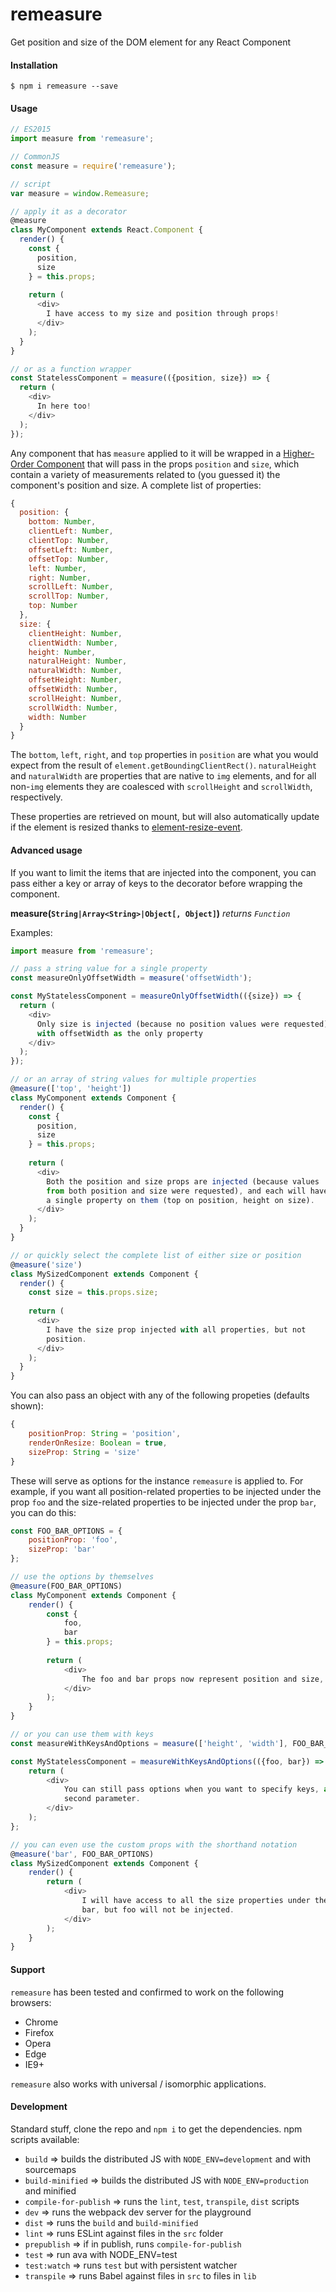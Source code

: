 # remeasure

Get position and size of the DOM element for any React Component

#### Installation

```
$ npm i remeasure --save
```

#### Usage

```javascript
// ES2015
import measure from 'remeasure';

// CommonJS
const measure = require('remeasure');

// script
var measure = window.Remeasure;

// apply it as a decorator
@measure
class MyComponent extends React.Component {
  render() {
    const {
      position,
      size
    } = this.props;
  
    return (
      <div>
        I have access to my size and position through props!
      </div>
    );
  }
}

// or as a function wrapper
const StatelessComponent = measure(({position, size}) => {
  return (
    <div>
      In here too!
    </div>
  );
});
```

Any component that has `measure` applied to it will be wrapped in a [Higher-Order Component](https://medium.com/@dan_abramov/mixins-are-dead-long-live-higher-order-components-94a0d2f9e750#.k0th02ffm) that will pass in the props `position` and `size`, which contain a variety of measurements related to (you guessed it) the component's position and size. A complete list of properties:
  
```javascript
{
  position: {
    bottom: Number,
    clientLeft: Number,
    clientTop: Number,
    offsetLeft: Number,
    offsetTop: Number,
    left: Number,
    right: Number,
    scrollLeft: Number,
    scrollTop: Number,
    top: Number
  },
  size: {
    clientHeight: Number,
    clientWidth: Number,
    height: Number,
    naturalHeight: Number,
    naturalWidth: Number,
    offsetHeight: Number,
    offsetWidth: Number,
    scrollHeight: Number,
    scrollWidth: Number,
    width: Number
  }
}
```
  
The `bottom`, `left`, `right`, and `top` properties in `position` are what you would expect from the result of `element.getBoundingClientRect()`. `naturalHeight` and `naturalWidth` are properties that are native to `img` elements, and for all non-`img` elements they are coalesced with `scrollHeight` and `scrollWidth`, respectively.

These properties are retrieved on mount, but will also automatically update if the element is resized thanks to [element-resize-event](https://github.com/KyleAMathews/element-resize-event).

#### Advanced usage

If you want to limit the items that are injected into the component, you can pass either a key or array of keys to the decorator before wrapping the component.

**measure(`String|Array<String>|Object[, Object]`)** *returns `Function`*

Examples:

```javascript
import measure from 'remeasure';

// pass a string value for a single property
const measureOnlyOffsetWidth = measure('offsetWidth');

const MyStatelessComponent = measureOnlyOffsetWidth(({size}) => {
  return (
    <div>
      Only size is injected (because no position values were requested), 
      with offsetWidth as the only property
    </div>
  );
});

// or an array of string values for multiple properties
@measure(['top', 'height'])
class MyComponent extends Component {
  render() {
    const {
      position,
      size
    } = this.props;
  
    return (
      <div>
        Both the position and size props are injected (because values
        from both position and size were requested), and each will have
        a single property on them (top on position, height on size).
      </div>
    );
  }
}

// or quickly select the complete list of either size or position
@measure('size')
class MySizedComponent extends Component {
  render() {
    const size = this.props.size;
  
    return (
      <div>
        I have the size prop injected with all properties, but not
        position.
      </div>
    );
  }
}
```

You can also pass an object with any of the following propeties (defaults shown):
   
```javascript
{
    positionProp: String = 'position',
    renderOnResize: Boolean = true,
    sizeProp: String = 'size'
}
```

These will serve as options for the instance `remeasure` is applied to. For example, if you want all position-related properties to be injected under the prop `foo` and the size-related properties to be injected under the prop `bar`, you can do this:

```javascript
const FOO_BAR_OPTIONS = {
    positionProp: 'foo',
    sizeProp: 'bar'
};

// use the options by themselves
@measure(FOO_BAR_OPTIONS)
class MyComponent extends Component {
    render() {
        const {
            foo,
            bar
        } = this.props;
    
        return (
            <div>
                The foo and bar props now represent position and size, respectively.
            </div>
        );
    }
}

// or you can use them with keys
const measureWithKeysAndOptions = measure(['height', 'width'], FOO_BAR_OPTIONS);

const MyStatelessComponent = measureWithKeysAndOptions(({foo, bar}) => {
    return (
        <div>
            You can still pass options when you want to specify keys, as the
            second parameter.
        </div>
    );
};

// you can even use the custom props with the shorthand notation
@measure('bar', FOO_BAR_OPTIONS)
class MySizedComponent extends Component {
    render() {
        return (
            <div>
                I will have access to all the size properties under the prop
                bar, but foo will not be injected.
            </div>
        );
    }
}
```

#### Support
`remeasure` has been tested and confirmed to work on the following browsers:
* Chrome
* Firefox
* Opera
* Edge
* IE9+

`remeasure` also works with universal / isomorphic applications.

#### Development

Standard stuff, clone the repo and `npm i` to get the dependencies. npm scripts available:
* `build` => builds the distributed JS with `NODE_ENV=development` and with sourcemaps
* `build-minified` => builds the distributed JS with `NODE_ENV=production` and minified
* `compile-for-publish` => runs the `lint`, `test`, `transpile`, `dist` scripts
* `dev` => runs the webpack dev server for the playground
* `dist` => runs the `build` and `build-minified`
* `lint` => runs ESLint against files in the `src` folder
* `prepublish` => if in publish, runs `compile-for-publish`
* `test` => run ava with NODE_ENV=test
* `test:watch` => runs `test` but with persistent watcher
* `transpile` => runs Babel against files in `src` to files in `lib`
